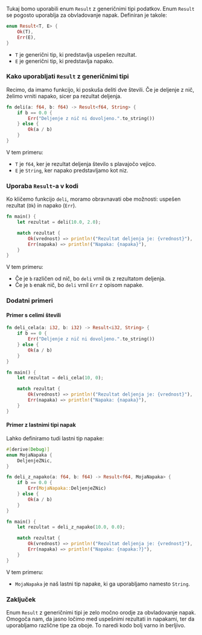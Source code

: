 Tukaj bomo uporabili enum `Result` z generičnimi tipi podatkov. Enum `Result` se pogosto uporablja za obvladovanje napak. Definiran je takole:

```rust
enum Result<T, E> {
    Ok(T),
    Err(E),
}
```

- `T` je generični tip, ki predstavlja uspešen rezultat.
- `E` je generični tip, ki predstavlja napako.

### Kako uporabljati `Result` z generičnimi tipi

Recimo, da imamo funkcijo, ki poskuša deliti dve števili. Če je deljenje z nič, želimo vrniti napako, sicer pa rezultat deljenja.

```rust
fn deli(a: f64, b: f64) -> Result<f64, String> {
    if b == 0.0 {
        Err("Deljenje z nič ni dovoljeno.".to_string())
    } else {
        Ok(a / b)
    }
}
```

V tem primeru:
- `T` je `f64`, ker je rezultat deljenja število s plavajočo vejico.
- `E` je `String`, ker napako predstavljamo kot niz.

### Uporaba `Result`-a v kodi

Ko kličemo funkcijo `deli`, moramo obravnavati obe možnosti: uspešen rezultat (`Ok`) in napako (`Err`).

```rust
fn main() {
    let rezultat = deli(10.0, 2.0);

    match rezultat {
        Ok(vrednost) => println!("Rezultat deljenja je: {vrednost}"),
        Err(napaka) => println!("Napaka: {napaka}"),
    }
}
```

V tem primeru:
- Če je `b` različen od nič, bo `deli` vrnil `Ok` z rezultatom deljenja.
- Če je `b` enak nič, bo `deli` vrnil `Err` z opisom napake.

### Dodatni primeri

#### Primer s celimi števili

```rust
fn deli_cela(a: i32, b: i32) -> Result<i32, String> {
    if b == 0 {
        Err("Deljenje z nič ni dovoljeno.".to_string())
    } else {
        Ok(a / b)
    }
}

fn main() {
    let rezultat = deli_cela(10, 0);

    match rezultat {
        Ok(vrednost) => println!("Rezultat deljenja je: {vrednost}"),
        Err(napaka) => println!("Napaka: {napaka}"),
    }
}
```

#### Primer z lastnimi tipi napak

Lahko definiramo tudi lastni tip napake:

```rust
#[derive(Debug)]
enum MojaNapaka {
    DeljenjeZNic,
}

fn deli_z_napako(a: f64, b: f64) -> Result<f64, MojaNapaka> {
    if b == 0.0 {
        Err(MojaNapaka::DeljenjeZNic)
    } else {
        Ok(a / b)
    }
}

fn main() {
    let rezultat = deli_z_napako(10.0, 0.0);

    match rezultat {
        Ok(vrednost) => println!("Rezultat deljenja je: {vrednost}"),
        Err(napaka) => println!("Napaka: {napaka:?}"),
    }
}
```

V tem primeru:
- `MojaNapaka` je naš lastni tip napake, ki ga uporabljamo namesto `String`.

### Zaključek

Enum `Result` z generičnimi tipi je zelo močno orodje za obvladovanje napak. Omogoča nam, da jasno ločimo med uspešnimi rezultati in napakami, ter da uporabljamo različne tipe za oboje. To naredi kodo bolj varno in berljivo.

